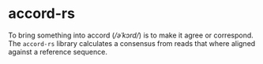 # accord-rs

To bring something into accord (*/əˈkɔrd/*) is to make it agree or correspond.
The `accord-rs` library calculates a consensus from reads that where aligned against a reference sequence.

